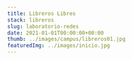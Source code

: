 ```yaml
---
title: Libreros Libres
stack: libreros
slug: laboratorio-redes
date: 2021-01-01T00:00:00+00:00
thumb: ../images/campus/libreros01.jpg
featuredImg: ../images/inicio.jpg
---
```


